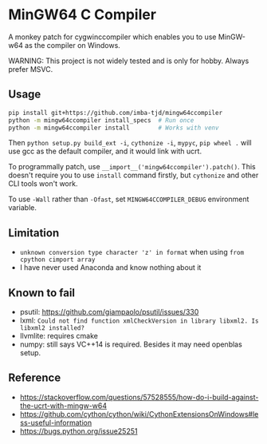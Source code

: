 # MinGW64 C Compiler

A monkey patch for cygwinccompiler which enables you to use MinGW-w64 as the compiler on Windows.

WARNING: This project is not widely tested and is only for hobby. Always prefer MSVC.

## Usage

```bash
pip install git+https://github.com/imba-tjd/mingw64ccompiler
python -m mingw64ccompiler install_specs  # Run once
python -m mingw64ccompiler install        # Works with venv
```

Then `python setup.py build_ext -i`, `cythonize -i`, `mypyc`, `pip wheel .` will use gcc as the default compiler, and it would link with ucrt.

To programmally patch, use `__import__('mingw64ccompiler').patch()`. This doesn't require you to use `install` command firstly, but `cythonize` and other CLI tools won't work.

To use `-Wall` rather than `-Ofast`, set `MINGW64CCOMPILER_DEBUG` environment variable.

## Limitation

* `unknown conversion type character 'z' in format` when using `from cpython cimport array`
* I have never used Anaconda and know nothing about it

## Known to fail

* psutil: https://github.com/giampaolo/psutil/issues/330
* lxml: `Could not find function xmlCheckVersion in library libxml2. Is libxml2 installed?`
* llvmlite: requires cmake
* numpy: still says VC++14 is required. Besides it may need openblas setup.

## Reference

* https://stackoverflow.com/questions/57528555/how-do-i-build-against-the-ucrt-with-mingw-w64
* https://github.com/cython/cython/wiki/CythonExtensionsOnWindows#less-useful-information
* https://bugs.python.org/issue25251
